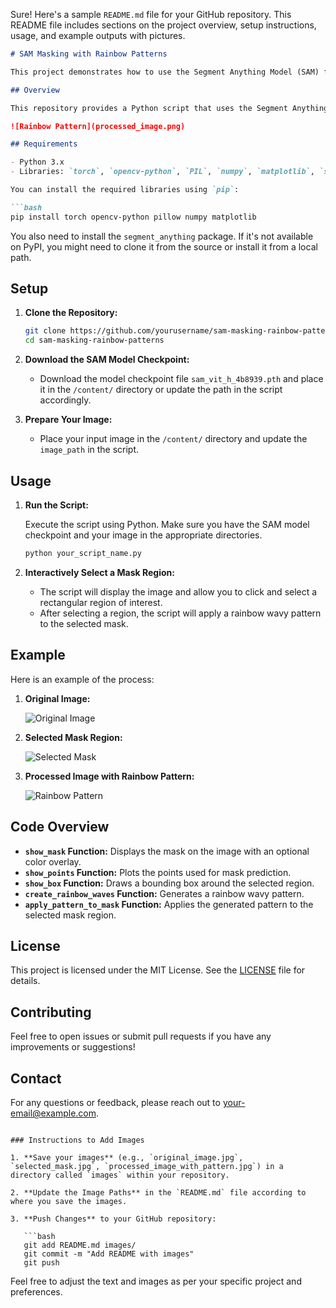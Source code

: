 Sure! Here's a sample `README.md` file for your GitHub repository. This README file includes sections on the project overview, setup instructions, usage, and example outputs with pictures.

```markdown
# SAM Masking with Rainbow Patterns

This project demonstrates how to use the Segment Anything Model (SAM) for image segmentation and apply custom rainbow patterns to segmented regions. 

## Overview

This repository provides a Python script that uses the Segment Anything Model (SAM) to automatically generate masks for a given image. The script allows you to interactively select a region of interest and apply a wavy rainbow pattern to the selected mask.

![Rainbow Pattern](processed_image.png)

## Requirements

- Python 3.x
- Libraries: `torch`, `opencv-python`, `PIL`, `numpy`, `matplotlib`, `segment_anything`

You can install the required libraries using `pip`:

```bash
pip install torch opencv-python pillow numpy matplotlib
```

You also need to install the `segment_anything` package. If it's not available on PyPI, you might need to clone it from the source or install it from a local path.

## Setup

1. **Clone the Repository:**

   ```bash
   git clone https://github.com/yourusername/sam-masking-rainbow-patterns.git
   cd sam-masking-rainbow-patterns
   ```

2. **Download the SAM Model Checkpoint:**
   
   - Download the model checkpoint file `sam_vit_h_4b8939.pth` and place it in the `/content/` directory or update the path in the script accordingly.

3. **Prepare Your Image:**

   - Place your input image in the `/content/` directory and update the `image_path` in the script.

## Usage

1. **Run the Script:**

   Execute the script using Python. Make sure you have the SAM model checkpoint and your image in the appropriate directories.

   ```bash
   python your_script_name.py
   ```

2. **Interactively Select a Mask Region:**

   - The script will display the image and allow you to click and select a rectangular region of interest.
   - After selecting a region, the script will apply a rainbow wavy pattern to the selected mask.

## Example

Here is an example of the process:

1. **Original Image:**

   ![Original Image](images/original_image.jpg)

2. **Selected Mask Region:**

   ![Selected Mask](images/selected_mask.jpg)

3. **Processed Image with Rainbow Pattern:**

   ![Rainbow Pattern](images/processed_image_with_pattern.jpg)

## Code Overview

- **`show_mask` Function:** Displays the mask on the image with an optional color overlay.
- **`show_points` Function:** Plots the points used for mask prediction.
- **`show_box` Function:** Draws a bounding box around the selected region.
- **`create_rainbow_waves` Function:** Generates a rainbow wavy pattern.
- **`apply_pattern_to_mask` Function:** Applies the generated pattern to the selected mask region.

## License

This project is licensed under the MIT License. See the [LICENSE](LICENSE) file for details.

## Contributing

Feel free to open issues or submit pull requests if you have any improvements or suggestions!

## Contact

For any questions or feedback, please reach out to [your-email@example.com](mailto:your-email@example.com).
```

### Instructions to Add Images

1. **Save your images** (e.g., `original_image.jpg`, `selected_mask.jpg`, `processed_image_with_pattern.jpg`) in a directory called `images` within your repository.

2. **Update the Image Paths** in the `README.md` file according to where you save the images.

3. **Push Changes** to your GitHub repository:

   ```bash
   git add README.md images/
   git commit -m "Add README with images"
   git push
   ```

Feel free to adjust the text and images as per your specific project and preferences.
